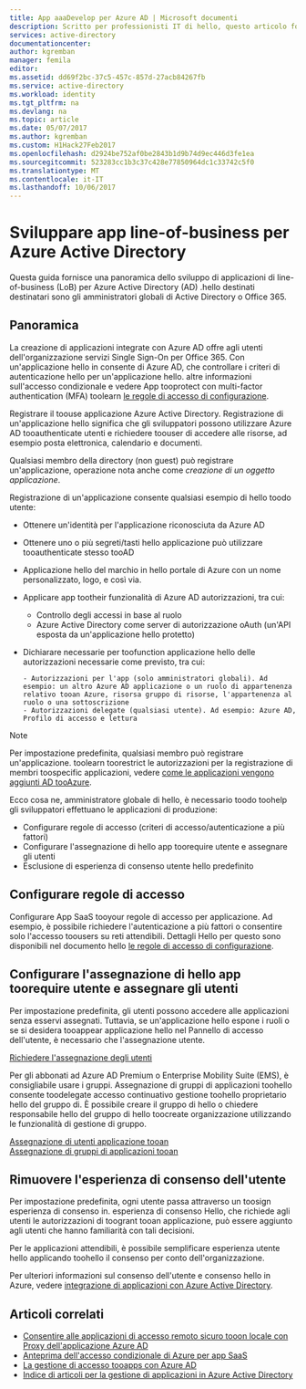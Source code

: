 ```yaml
---
title: App aaaDevelop per Azure AD | Microsoft documenti
description: Scritto per professionisti IT di hello, questo articolo fornisce le linee guida per l'integrazione di applicazioni Azure con Active Directory.
services: active-directory
documentationcenter: 
author: kgremban
manager: femila
editor: 
ms.assetid: dd69f2bc-37c5-457c-857d-27acb84267fb
ms.service: active-directory
ms.workload: identity
ms.tgt_pltfrm: na
ms.devlang: na
ms.topic: article
ms.date: 05/07/2017
ms.author: kgremban
ms.custom: H1Hack27Feb2017
ms.openlocfilehash: d2924be752af0be2843b1d9b74d9ec446d3fe1ea
ms.sourcegitcommit: 523283cc1b3c37c428e77850964dc1c33742c5f0
ms.translationtype: MT
ms.contentlocale: it-IT
ms.lasthandoff: 10/06/2017
---
```

# <a name="develop-line-of-business-apps-for-azure-active-directory"></a>Sviluppare app line-of-business per Azure Active Directory
Questa guida fornisce una panoramica dello sviluppo di applicazioni di line-of-business (LoB) per Azure Active Directory (AD) .hello destinati destinatari sono gli amministratori globali di Active Directory o Office 365.

## <a name="overview"></a>Panoramica
La creazione di applicazioni integrate con Azure AD offre agli utenti dell'organizzazione servizi Single Sign-On per Office 365. Con un'applicazione hello in consente di Azure AD, che controllare i criteri di autenticazione hello per un'applicazione hello. altre informazioni sull'accesso condizionale e vedere App tooprotect con multi-factor authentication (MFA) toolearn [le regole di accesso di configurazione](active-directory-conditional-access-azuread-connected-apps.md).

Registrare il toouse applicazione Azure Active Directory. Registrazione di un'applicazione hello significa che gli sviluppatori possono utilizzare Azure AD tooauthenticate utenti e richiedere toouser di accedere alle risorse, ad esempio posta elettronica, calendario e documenti.

Qualsiasi membro della directory (non guest) può registrare un'applicazione, operazione nota anche come *creazione di un oggetto applicazione*.

Registrazione di un'applicazione consente qualsiasi esempio di hello toodo utente:

* Ottenere un'identità per l'applicazione riconosciuta da Azure AD
* Ottenere uno o più segreti/tasti hello applicazione può utilizzare tooauthenticate stesso tooAD
* Applicazione hello del marchio in hello portale di Azure con un nome personalizzato, logo, e così via.
* Applicare app tootheir funzionalità di Azure AD autorizzazioni, tra cui:

  * Controllo degli accessi in base al ruolo
  * Azure Active Directory come server di autorizzazione oAuth (un'API esposta da un'applicazione hello protetto)
* Dichiarare necessarie per toofunction applicazione hello delle autorizzazioni necessarie come previsto, tra cui:

      - Autorizzazioni per l'app (solo amministratori globali). Ad esempio: un altro Azure AD applicazione o un ruolo di appartenenza relativo tooan Azure, risorsa gruppo di risorse, l'appartenenza al ruolo o una sottoscrizione
      - Autorizzazioni delegate (qualsiasi utente). Ad esempio: Azure AD, Profilo di accesso e lettura

> [!NOTE]
> Per impostazione predefinita, qualsiasi membro può registrare un'applicazione. toolearn toorestrict le autorizzazioni per la registrazione di membri toospecific applicazioni, vedere [come le applicazioni vengono aggiunti AD tooAzure](develop/active-directory-how-applications-are-added.md#who-has-permission-to-add-applications-to-my-azure-ad-instance).
>
>

Ecco cosa ne, amministratore globale di hello, è necessario toodo toohelp gli sviluppatori effettuano le applicazioni di produzione:

* Configurare regole di accesso (criteri di accesso/autenticazione a più fattori)
* Configurare l'assegnazione di hello app toorequire utente e assegnare gli utenti
* Esclusione di esperienza di consenso utente hello predefinito

## <a name="configure-access-rules"></a>Configurare regole di accesso
Configurare App SaaS tooyour regole di accesso per applicazione. Ad esempio, è possibile richiedere l'autenticazione a più fattori o consentire solo l'accesso toousers su reti attendibili. Dettagli Hello per questo sono disponibili nel documento hello [le regole di accesso di configurazione](active-directory-conditional-access-azuread-connected-apps.md).

## <a name="configure-hello-app-toorequire-user-assignment-and-assign-users"></a>Configurare l'assegnazione di hello app toorequire utente e assegnare gli utenti
Per impostazione predefinita, gli utenti possono accedere alle applicazioni senza esservi assegnati. Tuttavia, se un'applicazione hello espone i ruoli o se si desidera tooappear applicazione hello nel Pannello di accesso dell'utente, è necessario che l'assegnazione utente.

[Richiedere l'assegnazione degli utenti](active-directory-applications-guiding-developers-requiring-user-assignment.md)

Per gli abbonati ad Azure AD Premium o Enterprise Mobility Suite (EMS), è consigliabile usare i gruppi. Assegnazione di gruppi di applicazioni toohello consente toodelegate accesso continuativo gestione toohello proprietario hello del gruppo di. È possibile creare il gruppo di hello o chiedere responsabile hello del gruppo di hello toocreate organizzazione utilizzando le funzionalità di gestione di gruppo.

[Assegnazione di utenti applicazione tooan](active-directory-applications-guiding-developers-assigning-users.md)  
[Assegnazione di gruppi di applicazioni tooan](active-directory-applications-guiding-developers-assigning-groups.md)

## <a name="suppress-user-consent"></a>Rimuovere l'esperienza di consenso dell'utente
Per impostazione predefinita, ogni utente passa attraverso un toosign esperienza di consenso in. esperienza di consenso Hello, che richiede agli utenti le autorizzazioni di toogrant tooan applicazione, può essere aggiunto agli utenti che hanno familiarità con tali decisioni.

Per le applicazioni attendibili, è possibile semplificare esperienza utente hello applicando toohello il consenso per conto dell'organizzazione.

Per ulteriori informazioni sul consenso dell'utente e consenso hello in Azure, vedere [integrazione di applicazioni con Azure Active Directory](active-directory-integrating-applications.md).

## <a name="related-articles"></a>Articoli correlati
* [Consentire alle applicazioni di accesso remoto sicuro tooon locale con Proxy dell'applicazione Azure AD](active-directory-application-proxy-get-started.md)
* [Anteprima dell'accesso condizionale di Azure per app SaaS](active-directory-conditional-access-azuread-connected-apps.md)
* [La gestione di accesso tooapps con Azure AD](active-directory-managing-access-to-apps.md)
* [Indice di articoli per la gestione di applicazioni in Azure Active Directory](active-directory-apps-index.md)
